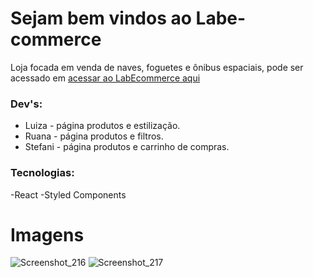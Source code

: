 # Sejam bem vindos ao Labe-commerce

Loja focada em venda de naves, foguetes e ônibus espaciais, pode ser acessado em [acessar ao LabEcommerce aqui](https://impolite-song.surge.sh/)

### Dev's:
 - Luiza - página produtos e estilização.
 - Ruana - página produtos e filtros.
 - Stefani - página produtos e carrinho de compras.
### Tecnologias:
-React
-Styled Components


# Imagens
![Screenshot_216](https://user-images.githubusercontent.com/47544503/144770129-6855036c-2dc8-4d90-99a9-4067c931ebb1.png)
![Screenshot_217](https://user-images.githubusercontent.com/47544503/144770131-782b004c-d0fc-43cd-b8e9-d344e8408f20.png)
